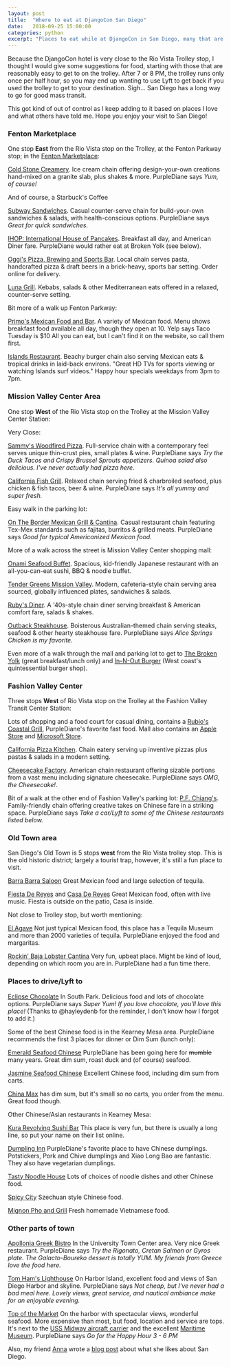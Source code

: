 ```yaml
---
layout: post
title:  "Where to eat at DjangoCon San Diego"
date:   2018-09-25 15:00:00
categories: python
excerpt: "Places to eat while at DjangoCon in San Diego, many that are close to the hotel."
---
```


Because the DjangoCon hotel is very close to the Rio Vista Trolley stop, I thought I would give some suggestions for food, starting with those that are reasonably easy to get to on the trolley.
After 7 or 8 PM, the trolley runs only once per half hour, so you may end up wanting to use Lyft to get back if you used the trolley to get to your destination. Sigh... San Diego has a long way to go for good mass transit.

This got kind of out of control as I keep adding to it based on places I love and what others have told me. Hope you enjoy your visit to San Diego!


### Fenton Marketplace
One stop **East** from the Rio Vista stop on the Trolley, at the Fenton Parkway stop; in the [Fenton Marketplace][fenton]:

[Cold Stone Creamery][coldstone]. Ice cream chain offering design-your-own creations hand-mixed on a granite slab, plus shakes & more. PurpleDiane says *Yum, of course!*

And of course, a Starbuck's Coffee

[Subway Sandwiches][subway]. Casual counter-serve chain for build-your-own sandwiches & salads, with health-conscious options. PurpleDiane says *Great for quick sandwiches.*

[IHOP: International House of Pancakes][ihop]. Breakfast all day, and American Diner fare. PurpleDiane would rather eat at Broken Yolk (see below).

[Oggi's Pizza, Brewing and Sports Bar][oggis]. Local chain serves pasta, handcrafted pizza & draft beers in a brick-heavy, sports bar setting. Order online for delivery.

[Luna Grill][luna]. Kebabs, salads & other Mediterranean eats offered in a relaxed, counter-serve setting.

Bit more of a walk up Fenton Parkway:

[Primo's Mexican Food and Bar][primos]. A variety of Mexican food. Menu shows breakfast food available all day, though they open at 10. Yelp says Taco Tuesday is $10 All you can eat, but I can't find it on the website, so call them first.

[Islands Restaurant][islands]. Beachy burger chain also serving Mexican eats & tropical drinks in laid-back environs. "Great HD TVs for sports viewing or watching Islands surf videos." Happy hour specials weekdays from 3pm to 7pm.

### Mission Valley Center Area

One stop **West** of the Rio Vista stop on the Trolley at the Mission Valley Center Station:

Very Close:

[Sammy's Woodfired Pizza][sammys]. Full-service chain with a contemporary feel serves unique thin-crust pies, small plates & wine. PurpleDiane says *Try the Duck Tacos and Crispy Brussel Sprouts appetizers. Quinoa salad also delicious. I've never actually had pizza here.*

[California Fish Grill][fishgrill]. Relaxed chain serving fried & charbroiled seafood, plus chicken & fish tacos, beer & wine. PurpleDiane says *It's all yummy and super fresh.*

Easy walk in the parking lot:

[On The Border Mexican Grill & Cantina][border]. Casual restaurant chain featuring Tex-Mex standards such as fajitas, burritos & grilled meats. PurpleDiane says *Good for typical Americanized Mexican food.*

More of a walk across the street is Mission Valley Center shopping mall:

[Onami Seafood Buffet][onami]. Spacious, kid-friendly Japanese restaurant with an all-you-can-eat sushi, BBQ & noodle buffet.

[Tender Greens Mission Valley][greens]. Modern, cafeteria-style chain serving area sourced, globally influenced plates, sandwiches & salads.

[Ruby's Diner][rubys]. A '40s-style chain diner serving breakfast & American comfort fare, salads & shakes.

[Outback Steakhouse][outback]. Boisterous Australian-themed chain serving steaks, seafood & other hearty steakhouse fare. PurpleDiane says *Alice Springs Chicken is my favorite.*

Even more of a walk through the mall and parking lot to get to [The Broken Yolk][broken] (great breakfast/lunch only) and [In-N-Out Burger][innout] (West coast's quintessential burger shop).

### Fashion Valley Center
Three stops **West** of Rio Vista stop on the Trolley at the Fashion Valley Transit Center Station:

Lots of shopping and a food court for casual dining, contains a [Rubio's Coastal Grill][rubios], PurpleDiane's favorite fast food. Mall also contains an [Apple Store][apple] and [Microsoft Store][microsoft].

[California Pizza Kitchen][capizza]. Chain eatery serving up inventive pizzas plus pastas & salads in a modern setting.

[Cheesecake Factory][cheesecake]. American chain restaurant offering sizable portions from a vast menu including signature cheesecake. PurpleDiane says *OMG, the Cheesecake!*.

Bit of a walk at the other end of Fashion Valley's parking lot:
[P.F. Chiang's][pfc]. Family-friendly chain offering creative takes on Chinese fare in a striking space. PurpleDiane says *Take a car/Lyft to some of the Chinese restaurants listed below.*

### Old Town area

San Diego's Old Town is 5 stops **west** from the Rio Vista trolley stop.
This is the old historic district; largely a tourist trap, however, it's still a fun place to visit.

[Barra Barra Saloon][barra] Great Mexican food and large selection of tequila.

[Fiesta De Reyes][fiesta] and [Casa De Reyes][casa] Great Mexican food, often with live music. Fiesta is outside on the patio, Casa is inside.

Not close to Trolley stop, but worth mentioning:

[El Agave][elagave] Not just typical Mexican food, this place has a Tequila Museum and more than 2000 varieties of tequila. PurpleDiane enjoyed the food and margaritas.

[Rockin' Baja Lobster Cantina][rockin] Very fun, upbeat place. Might be kind of loud, depending on which room you are in. PurpleDiane had a fun time there.

### Places to drive/Lyft to

[Eclipse Chocolate][eclipse] In South Park. Delicious food and lots of chocolate options. PurpleDiane says *Super Yum! If you love chocolate, you'll love this place!* (Thanks to @hayleydenb for the reminder, I don't know how I forgot to add it.)

Some of the best Chinese food is in the Kearney Mesa area. PurpleDiane recommends the first 3 places for dinner or Dim Sum (lunch only):

[Emerald Seafood Chinese][emerald] PurpleDiane has been going here for ~~mumble~~ many years. Great dim sum, roast duck and (of course) seafood.

[Jasmine Seafood Chinese][jasmine] Excellent Chinese food, including dim sum from carts.

[China Max][chinamax] has dim sum, but it's small so no carts, you order from the menu. Great food though.

Other Chinese/Asian restaurants in Kearney Mesa:

[Kura Revolving Sushi Bar][kura] This place is very fun, but there is usually a long line, so put your name on their list online.

[Dumpling Inn][dumpling] PurpleDiane's favorite place to have Chinese dumplings. Potstickers, Pork and Chive dumplings and Xiao Long Bao are fantastic. They also have vegetarian dumplings.

[Tasty Noodle House][noodle] Lots of choices of noodle dishes and other Chinese food.

[Spicy City][spicy] Szechuan style Chinese food.

[Mignon Pho and Grill][mignon] Fresh homemade Vietnamese food.

### Other parts of town

[Apollonia Greek Bistro][apollonia] In the University Town Center area. Very nice Greek restaurant. PurpleDiane says *Try the Rigonato, Cretan Salmon or Gyros plate. The Galacto-Boureko dessert is totally YUM. My friends from Greece love the food here.*

[Tom Ham's Lighthouse][tomham] On Harbor Island, excellent food and views of San Diego Harbor and skyline. PurpleDiane says *Not cheap, but I've never had a bad meal here. Lovely views, great service, and nautical ambiance make for an enjoyable evening.*

[Top of the Market][top] On the harbor with spectacular views, wonderful seafood. More expensive than most, but food, location and service are tops. It's next to the [USS Midway aircraft carrier][midway] and the excellent [Maritime Museum][maritime]. PurpleDiane says *Go for the Happy Hour 3 - 6 PM*

Also, my friend [Anna][ossanna] wrote a [blog post][annablog] about what she likes about San Diego.

[apple]: https://www.apple.com/retail/fashionvalley/
[annablog]: http://anna-oz.tumblr.com/post/171736615240/san-diego-my-favorites
[apollonia]: http://www.apolloniabistro.com/
[barra]: https://barrabarrasaloon.com/
[border]: http://otbsd.com/
[broken]: https://www.thebrokenyolkcafe.com/mission-valley/
[capizza]: https://locations.cpk.com/ll/US/CA/San-Diego/7007-Friars-Rd_*-Suite-901
[casa]: https://casadereyesrestaurant.com/
[cheesecake]: http://locations.thecheesecakefactory.com/ca/san-diego-28.html
[chinamax]: http://www.chinamaxsd.com/
[coldstone]: https://www.coldstonecreamery.com/locator/index.php?brand=cs&store=20175
[dumpling]: http://www.dumplinginn.com/
[eclipse]: https://www.eclipsechocolate.com/
[elagave]: http://www.elagave.com/
[emerald]: http://www.sdchinesecuisine.com/
[fenton]: https://www.google.com/maps/place/Fenton+Marketplace/@32.7800187,-117.128956,18z/data=!4m5!3m4!1s0x80d95513ca24137f:0x3a6ed86b792778c6!8m2!3d32.7813394!4d-117.12787
[fiesta]: https://www.fiestadereyes.com/
[fishgrill]: https://www.cafishgrill.com/
[greens]: https://www.tendergreens.com/locations/mission-valley

[ihop]: https://restaurants.ihop.com/ca/san-diego/829/
[innout]: http://locations.in-n-out.com/128
[islands]: https://www.islandsrestaurants.com/locations/mission-valley
[jasmine]: http://jasmineseafood.com/
[luna]: http://lunagrill.com/location/mission-valley/
[kura]: https://kurausa.com/
[maritime]: https://sdmaritime.org/
[microsoft]: https://www.microsoft.com/en-us/store/locations/ca/san-diego/fashion-valley/store-3
[midway]: https://www.midway.org/
[mignon]: http://www.mignonpho.com/
[noodle]: http://www.tastynoodlehousesandiego.com/
[oggis]: http://missionvalley.oggis.com/
[onami]: https://www.facebook.com/onamitora/
[outback]: https://www.outback.com/locations/ca/mission-valley
[pfc]: https://www.pfchangs.com/locations/us/ca/san-diego/7077-friars-rd/7200-san-diego.html
[ossanna]: https://twitter.com/OssAnna16
[primos]: http://primosmex.com/primos-mex-and-bar/
[rockin]: https://rockinbaja.com/old-town/
[rubios]: https://www.rubios.com/
[rubys]: https://www.rubys.com/locations/san-diego-mission-valley-mall/

[sammys]: http://www.sammyspizza.com/location/mission-valley/
[spicy]: http://spicycity.menutoeat.com/
[subway]: http://www.subway.com/en-us
[tomham]: https://www.tomhamslighthouse.com/
[top]: https://www.sdtopofthemarket.com/menu/

